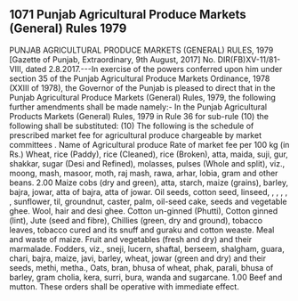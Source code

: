 ## 1071 Punjab Agricultural Produce Markets (General) Rules 1979
 
PUNJAB AGRICULTURAL PRODUCE MARKETS (GENERAL) RULES, 1979
[Gazette of Punjab, Extraordinary, 9th August, 2017]
No. DIR(FB)XV-11/81-VIII, dated 2.8.2017.---In exercise of the powers conferred upon him under section 35 of the Punjab Agricultural Produce Markets Ordinance, 1978 (XXIII of 1978), the Governor of the Punjab is pleased to direct that in the Punjab Agricultural Produce Markets (General) Rules, 1979, the following further amendments shall be made namely:-
In the Punjab Agricultural Products Markets (General) Rules, 1979 in Rule 36 for sub-rule (10) the following shall be substituted:
(10) The following is the schedule of prescribed market fee for agricultural produce chargeable by market committees .
Name of Agricultural produce
Rate of market fee per 100 kg
(in Rs.)
Wheat, rice (Paddy), rice (Cleaned), rice (Broken), atta, maida, suji, gur, shakkar, sugar (Desi and Refined), molasses, pulses (Whole and split), viz., moong, mash, masoor, moth, raj mash, rawa, arhar, lobia, gram and other beans.
2.00
Maize cobs (dry and green), atta, starch, maize (grains), barley, bajra, jowar, atta of bajra, atta of jowar.
Oil seeds, cotton seed, linseed, , , , , , sunflower, til, groundnut, caster, palm, oil-seed cake, seeds and vegetable ghee.
Wool, hair and desi ghee.
Cotton un-ginned (Phutti), Cotton ginned (lint), Jute (seed and fibre), Chillies (green, dry and ground), tobacco leaves, tobacco cured and its snuff and guraku and cotton weaste.
Meal and waste of maize.
Fruit and vegetables (fresh and dry) and their marmalade.
Fodders, viz., sneji, lucern, shaftal, berseem, shalgham, guara, chari, bajra, maize, javi, barley, wheat, jowar (green and dry) and their seeds, methi, metha., Oats, bran, bhusa of wheat, phak, parali, bhusa of barley, gram cholia, kera, surri, bura, wanda and sugarcane.
1.00
Beef and mutton.
These orders shall be operative with immediate effect.

